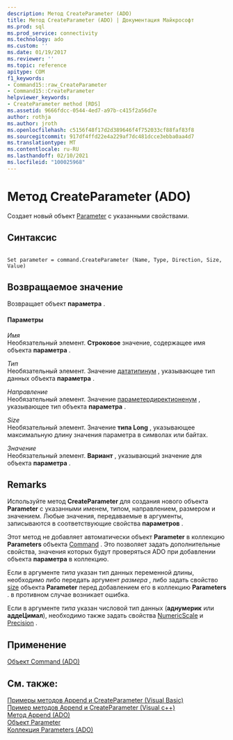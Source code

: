 ```yaml
---
description: Метод CreateParameter (ADO)
title: Метод CreateParameter (ADO) | Документация Майкрософт
ms.prod: sql
ms.prod_service: connectivity
ms.technology: ado
ms.custom: ''
ms.date: 01/19/2017
ms.reviewer: ''
ms.topic: reference
apitype: COM
f1_keywords:
- Command15::raw_CreateParameter
- Command15::CreateParameter
helpviewer_keywords:
- CreateParameter method [RDS]
ms.assetid: 9666fdcc-0544-4ed7-a97b-c415f2a56d7e
author: rothja
ms.author: jroth
ms.openlocfilehash: c5156f48f17d2d389646f4f752033cf88faf83f8
ms.sourcegitcommit: 917df4ffd22e4a229af7dc481dcce3ebba0aa4d7
ms.translationtype: MT
ms.contentlocale: ru-RU
ms.lasthandoff: 02/10/2021
ms.locfileid: "100025968"
---
```

# <a name="createparameter-method-ado"></a>Метод CreateParameter (ADO)
Создает новый объект [Parameter](./parameter-object.md) с указанными свойствами.  
  
## <a name="syntax"></a>Синтаксис  
  
```  
  
Set parameter = command.CreateParameter (Name, Type, Direction, Size, Value)  
```  
  
## <a name="return-value"></a>Возвращаемое значение  
 Возвращает объект **параметра** .  
  
#### <a name="parameters"></a>Параметры  
 *Имя*  
 Необязательный элемент. **Строковое** значение, содержащее имя объекта **параметра** .  
  
 *Тип*  
 Необязательный элемент. Значение [дататипинум](./datatypeenum.md) , указывающее тип данных объекта **параметра** .  
  
 *Направление*  
 Необязательный элемент. Значение [параметердиректионенум](./parameterdirectionenum.md) , указывающее тип объекта **параметра** .  
  
 *Size*  
 Необязательный элемент. Значение **типа Long** , указывающее максимальную длину значения параметра в символах или байтах.  
  
 *Значение*  
 Необязательный элемент. **Вариант** , указывающий значение для объекта **параметра** .  
  
## <a name="remarks"></a>Remarks  
 Используйте метод **CreateParameter** для создания нового объекта **Parameter** с указанными именем, типом, направлением, размером и значением. Любые значения, передаваемые в аргументы, записываются в соответствующие свойства **параметров** .  
  
 Этот метод не добавляет автоматически объект **Parameter** в коллекцию **Parameters** объекта [Command](./command-object-ado.md) . Это позволяет задать дополнительные свойства, значения которых будут проверяться ADO при добавлении объекта **параметра** в коллекцию.  
  
 Если в аргументе *типа* указан тип данных переменной длины, необходимо либо передать аргумент *размера* , либо задать свойство [size](./size-property-ado-parameter.md) объекта **Parameter** перед добавлением его в коллекцию **Parameters** . в противном случае возникает ошибка.  
  
 Если в аргументе *типа* указан числовой тип данных (**аднумерик** или **аддеЦимал**), необходимо также задать свойства [NumericScale](./numericscale-property-ado.md) и [Precision](./precision-property-ado.md) .  
  
## <a name="applies-to"></a>Применение  
 [Объект Command (ADO)](./command-object-ado.md)  
  
## <a name="see-also"></a>См. также:  
 [Примеры методов Append и CreateParameter (Visual Basic)](./append-and-createparameter-methods-example-vb.md)   
 [Пример методов Append и CreateParameter (Visual c++)](./append-and-createparameter-methods-example-vc.md)   
 [Метод Append (ADO)](./append-method-ado.md)   
 [Объект Parameter](./parameter-object.md)   
 [Коллекция Parameters (ADO)](./parameters-collection-ado.md)